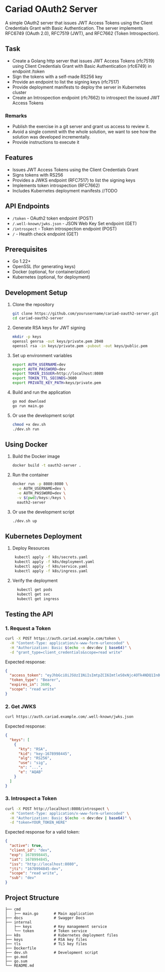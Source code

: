 # Cariad OAuth2 Server

A simple OAuth2 server that issues JWT Access Tokens using the Client Credentials Grant with Basic Authentication. The server implements RFC6749 (OAuth 2.0), RFC7519 (JWT), and RFC7662 (Token Introspection).

## Task
- Create a Golang http server that issues JWT Access Tokens (rfc7519) using Client Credentials Grant with Basic Authentication (rfc6749) in endpoint /token
- Sign the tokens with a self-made RS256 key
- Provide an endpoint to list the signing keys (rfc7517)
- Provide deployment manifests to deploy the server in Kubernetes cluster
- Create an Introspection endpoint (rfc7662) to introspect the issued JWT Access Tokens
### Remarks
- Publish the exercise in a git server and grant us access to review it.
- Avoid a single commit with the whole solution, we want to see how the solution was developed incrementally.
- Provide instructions to execute it

## Features

- Issues JWT Access Tokens using the Client Credentials Grant
- Signs tokens with RS256
- Provides a JWKS endpoint (RFC7517) to list the signing keys
- Implements token introspection (RFC7662)
- Includes Kubernetes deployment manifests //TODO

## API Endpoints

- `/token` - OAuth2 token endpoint (POST)
- `/.well-known/jwks.json` - JSON Web Key Set endpoint (GET)
- `/introspect` - Token introspection endpoint (POST)
- `/` - Health check endpoint (GET)

## Prerequisites

- Go 1.22+
- OpenSSL (for generating keys)
- Docker (optional, for containerization)
- Kubernetes (optional, for deployment)

## Development Setup

1. Clone the repository
   ```bash
   git clone https://github.com/yourusername/cariad-oauth2-server.git
   cd cariad-oauth2-server
   ```

2. Generate RSA keys for JWT signing
   ```bash
   mkdir -p keys
   openssl genrsa -out keys/private.pem 2048
   openssl rsa -in keys/private.pem -pubout -out keys/public.pem
   ```

3. Set up environment variables
   ```bash
   export AUTH_USERNAME=dev
   export AUTH_PASSWORD=dev
   export TOKEN_ISSUER=http://localhost:8080
   export TOKEN_TTL_SECONDS=3600
   export PRIVATE_KEY_PATH=keys/private.pem
   ```

4. Build and run the application
   ```bash
   go mod download
   go run main.go
   ```

5. Or use the development script
   ```bash
   chmod +x dev.sh
   ./dev.sh run
   ```

## Using Docker

1. Build the Docker image
   ```bash
   docker build -t oauth2-server .
   ```

2. Run the container
   ```bash
   docker run -p 8080:8080 \
     -e AUTH_USERNAME=dev \
     -e AUTH_PASSWORD=dev \
     -v $(pwd)/keys:/keys \
     oauth2-server
   ```

3. Or use the development script
   ```bash
   ./dev.sh up
   ```

## Kubernetes Deployment

1. Deploy Resources
   ```bash
    kubectl apply -f k8s/secrets.yaml
    kubectl apply -f k8s/deployment.yaml
    kubectl apply -f k8s/service.yaml
    kubectl apply -f k8s/ingress.yaml
   ```


2. Verify the deployment
    ```bash
      kubectl get pods
      kubectl get svc
      kubectl get ingress
    ```

## Testing the API

### 1. Request a Token

```bash
curl -X POST https://auth.cariad.example.com/token \
  -H "Content-Type: application/x-www-form-urlencoded" \
  -H "Authorization: Basic $(echo -n dev:dev | base64)" \
  -d "grant_type=client_credentials&scope=read write"
```

Expected response:
```json
{
  "access_token": "eyJhbGciOiJSUzI1NiIsImtpZCI6ImtleS0xNjc4OTk4NDQ1In0...",
  "token_type": "Bearer",
  "expires_in": 3600,
  "scope": "read write"
}
```

### 2. Get JWKS

```bash
curl https://auth.cariad.example.com/.well-known/jwks.json
```

Expected response:
```json
{
  "keys": [
    {
      "kty": "RSA",
      "kid": "key-1678998445",
      "alg": "RS256",
      "use": "sig",
      "n": "...",
      "e": "AQAB"
    }
  ]
}
```

### 3. Introspect a Token

```bash
curl -X POST http://localhost:8080/introspect \
  -H "Content-Type: application/x-www-form-urlencoded" \
  -H "Authorization: Basic $(echo -n dev:dev | base64)" \
  -d "token=YOUR_TOKEN_HERE"
```

Expected response for a valid token:
```json
{
  "active": true,
  "client_id": "dev",
  "exp": 1678998445,
  "iat": 1678994845,
  "iss": "http://localhost:8080",
  "jti": "1678994845-dev",
  "scope": "read write",
  "sub": "dev"
}
```

## Project Structure

```
├── cmd
│   ├── main.go       # Main application
├── docs              # Swagger Docs
├── internal
│   ├── keys          # Key management service
│   └── token         # Token service
├── k8s               # Kubernetes deployment files
├── keys              # RSA key files
├── tls               # TLS key files
├── Dockerfile
├── dev.sh            # Development script
├── go.mod
├── go.sum
└── README.md
```